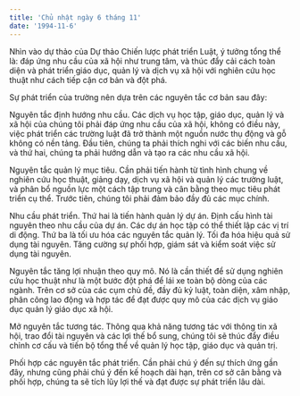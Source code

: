 ```yaml
---
title: 'Chủ nhật ngày 6 tháng 11'
date: '1994-11-6'
---
```


Nhìn vào dự thảo của Dự thảo Chiến lược phát triển Luật, ý tưởng tổng thể là: đáp ứng nhu cầu của xã hội như trung tâm, và thúc đẩy cải cách toàn diện và phát triển giáo dục, quản lý và dịch vụ xã hội với nghiên cứu học thuật như cách tiếp cận cơ bản và đột phá.

Sự phát triển của trường nên dựa trên các nguyên tắc cơ bản sau đây:

Nguyên tắc định hướng nhu cầu. Các dịch vụ học tập, giáo dục, quản lý và xã hội của chúng tôi phải đáp ứng nhu cầu của xã hội, không có điều này, việc phát triển các trường luật đã trở thành một nguồn nước thụ động và gỗ không có nền tảng. Đầu tiên, chúng ta phải thích nghi với các biến nhu cầu, và thứ hai, chúng ta phải hướng dẫn và tạo ra các nhu cầu xã hội.

Nguyên tắc quản lý mục tiêu. Cần phải tiến hành từ tình hình chung về nghiên cứu học thuật, giảng dạy, dịch vụ xã hội và quản lý các trường luật, và phân bổ nguồn lực một cách tập trung và cân bằng theo mục tiêu phát triển cụ thể. Trước tiên, chúng tôi phải đảm bảo đầy đủ các mục chính.

Nhu cầu phát triển. Thứ hai là tiến hành quản lý dự án. Định cấu hình tài nguyên theo nhu cầu của dự án. Các dự án học tập có thể thiết lập các vị trí di động. Thứ ba là tối ưu hóa các nguyên tắc quản lý. Tối đa hóa hiệu quả sử dụng tài nguyên. Tăng cường sự phối hợp, giám sát và kiểm soát việc sử dụng tài nguyên.

Nguyên tắc tăng lợi nhuận theo quy mô. Nó là cần thiết để sử dụng nghiên cứu học thuật như là một bước đột phá để lái xe toàn bộ dòng của các ngành. Trên cơ sở của các cụm chủ đề, đầy đủ kỷ luật, toàn diện, xâm nhập, phân công lao động và hợp tác để đạt được quy mô của các dịch vụ giáo dục quản lý giáo dục xã hội.

Mở nguyên tắc tương tác. Thông qua khả năng tương tác với thông tin xã hội, trao đổi tài nguyên và các lợi thế bổ sung, chúng tôi sẽ thúc đẩy điều chỉnh cơ cấu và tiến bộ tổng thể về quản lý học tập, giáo dục và quản trị.

Phối hợp các nguyên tắc phát triển. Cần phải chú ý đến sự thích ứng gần đây, nhưng cũng phải chú ý đến kế hoạch dài hạn, trên cơ sở cân bằng và phối hợp, chúng ta sẽ tích lũy lợi thế và đạt được sự phát triển lâu dài.

